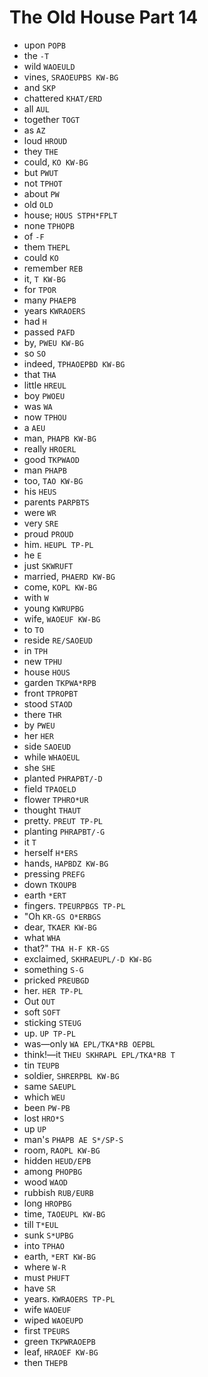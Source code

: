 # The Old House Part 14

* upon `POPB`
* the `-T`
* wild `WAOEULD`
* vines, `SRAOEUPBS KW-BG`
* and `SKP`
* chattered `KHAT/ERD`
* all `AUL`
* together `TOGT`
* as `AZ`
* loud `HROUD`
* they `THE`
* could, `KO KW-BG`
* but `PWUT`
* not `TPHOT`
* about `PW`
* old `OLD`
* house; `HOUS STPH*FPLT`
* none `TPHOPB`
* of `-F`
* them `THEPL`
* could `KO`
* remember `REB`
* it, `T KW-BG`
* for `TPOR`
* many `PHAEPB`
* years `KWRAOERS`
* had `H`
* passed `PAFD`
* by, `PWEU KW-BG`
* so `SO`
* indeed, `TPHAOEPBD KW-BG`
* that `THA`
* little `HREUL`
* boy `PWOEU`
* was `WA`
* now `TPHOU`
* a `AEU`
* man, `PHAPB KW-BG`
* really `HROERL`
* good `TKPWAOD`
* man `PHAPB`
* too, `TAO KW-BG`
* his `HEUS`
* parents `PARPBTS`
* were `WR`
* very `SRE`
* proud `PROUD`
* him. `HEUPL TP-PL`
* he `E`
* just `SKWRUFT`
* married, `PHAERD KW-BG`
* come, `KOPL KW-BG`
* with `W`
* young `KWRUPBG`
* wife, `WAOEUF KW-BG`
* to `TO`
* reside `RE/SAOEUD`
* in `TPH`
* new `TPHU`
* house `HOUS`
* garden `TKPWA*RPB`
* front `TPROPBT`
* stood `STAOD`
* there `THR`
* by `PWEU`
* her `HER`
* side `SAOEUD`
* while `WHAOEUL`
* she `SHE`
* planted `PHRAPBT/-D`
* field `TPAOELD`
* flower `TPHRO*UR`
* thought `THAUT`
* pretty. `PREUT TP-PL`
* planting `PHRAPBT/-G`
* it `T`
* herself `H*ERS`
* hands, `HAPBDZ KW-BG`
* pressing `PREFG`
* down `TKOUPB`
* earth `*ERT`
* fingers. `TPEURPBGS TP-PL`
* "Oh `KR-GS O*ERBGS`
* dear, `TKAER KW-BG`
* what `WHA`
* that?" `THA H-F KR-GS`
* exclaimed, `SKHRAEUPL/-D KW-BG`
* something `S-G`
* pricked `PREUBGD`
* her. `HER TP-PL`
* Out `OUT`
* soft `SOFT`
* sticking `STEUG`
* up. `UP TP-PL`
* was—only `WA EPL/TKA*RB OEPBL`
* think!—it `THEU SKHRAPL EPL/TKA*RB T`
* tin `TEUPB`
* soldier, `SHRERPBL KW-BG`
* same `SAEUPL`
* which `WEU`
* been `PW-PB`
* lost `HRO*S`
* up `UP`
* man's `PHAPB AE S*/SP-S`
* room, `RAOPL KW-BG`
* hidden `HEUD/EPB`
* among `PHOPBG`
* wood `WAOD`
* rubbish `RUB/EURB`
* long `HROPBG`
* time, `TAOEUPL KW-BG`
* till `T*EUL`
* sunk `S*UPBG`
* into `TPHAO`
* earth, `*ERT KW-BG`
* where `W-R`
* must `PHUFT`
* have `SR`
* years. `KWRAOERS TP-PL`
* wife `WAOEUF`
* wiped `WAOEUPD`
* first `TPEURS`
* green `TKPWRAOEPB`
* leaf, `HRAOEF KW-BG`
* then `THEPB`
